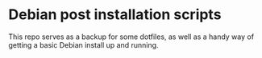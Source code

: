 # Debian post installation scripts

This repo serves as a backup for some dotfiles, as well as a handy way of getting a basic Debian install up and running.
